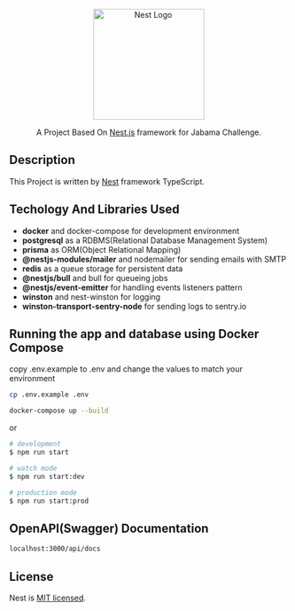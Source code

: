 <p align="center">
  <a href="http://nestjs.com/" target="blank"><img src="https://nestjs.com/img/logo-small.svg" width="200" alt="Nest Logo" /></a>
</p>

[circleci-image]: https://img.shields.io/circleci/build/github/nestjs/nest/master?token=abc123def456

[circleci-url]: https://circleci.com/gh/nestjs/nest

  <p align="center">A Project Based On <a href="https://docs.nestjs.com/" target="_blank">Nest.js</a> framework for Jabama Challenge.</p>

## Description

This Project is written by [Nest](https://github.com/nestjs/nest) framework TypeScript.

## Techology And Libraries Used

- **docker** and docker-compose for development environment
- **postgresql** as a RDBMS(Relational Database Management System)
- **prisma** as ORM(Object Relational Mapping)
- **@nestjs-modules/mailer** and nodemailer for sending emails with SMTP
- **redis** as a queue storage for persistent data
- **@nestjs/bull** and bull for queueing jobs
- **@nestjs/event-emitter** for handling events listeners pattern
- **winston** and nest-winston for logging
- **winston-transport-sentry-node** for sending logs to sentry.io

## Running the app and database using Docker Compose

copy .env.example to .env and change the values to match your environment

```bash
cp .env.example .env
```

```bash
docker-compose up --build
```

or

```bash
# development
$ npm run start

# watch mode
$ npm run start:dev

# production mode
$ npm run start:prod
```

## OpenAPI(Swagger) Documentation

```bash
localhost:3000/api/docs
```

## License

Nest is [MIT licensed](LICENSE).
